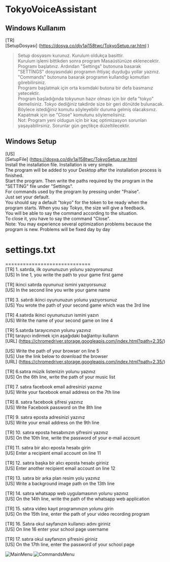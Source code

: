 # TokyoVoiceAssistant

## Windows Kullanım
[TR] <br/>
[SetupDosyası] (https://dosya.co/djv1aj158twc/TokyoSetup.rar.html
)<br/>
>Setup dosyasını kurunuz. Kurulum oldukça basittir.<br/>
Kurulum işlemi bittikden sonra program Masaüstünüze eklenecektir.<br/>
Programı başlatınız. Ardından "Settings" butonuna basarak "SETTİNGS" dosyasındaki programın ihtiyaç duyduğu yollar yazınız.<br/>
"Commands" butonuna basarak programın kullandıgı komutları görebilirsiniz.<br/>
Programı başlatmak için orta kısımdaki butona bir defa basmanız yetecektir.<br/>
Program başladığında tokyunun hazır olması için bir defa "tokyo" demelisiniz. Tokyo dediğiniz takdirde size bir geri dönütde bulunacak.<br/>
Böylece istediğiniz komutu söyleyebilir duruma gelmiş olacaksınız.<br/>
Kapatmak için ise "Close" komutunu söylemelisiniz.<br/>
Not: Program yeni oldugun için bir kaç optimizasyon sorunları yaşayabilirsiniz. Sorunlar gün geçtikçe düzeltilecektir.<br/>


## Windows Setup
[US]<br/>
[SetupFile] (https://dosya.co/djv1aj158twc/TokyoSetup.rar.html<br/>
Install the installation file. Installation is very simple. <br/>
The program will be added to your Desktop after the installation process is finished. <br/>
Start the program. Then write the paths required by the program in the "SETTING" file under "Settings". <br/>
For commands used by the program by pressing under "Praise". <br/>
Just set your default. <br/>
You should say a default "tokyo" for the token to be ready when the program starts. When you say Tokyo, the size will give a feedback. <br/>
You will be able to say the command according to the situation. <br/>
To close it, you have to say the command "Close". <br/>
Note: You may experience several optimization problems because the program is new. Problems will be fixed day by day




# settings.txt<br/>
=============================<br/>
[TR] 1. satırda, ilk oyununuzun yolunu yazıyorsunuz<br/>
[US] In line 1, you write the path to your game first game<br/>

[TR] ikinci satırda oyununuz ismini yazıyorsunuz<br/>
[US] In the second line you write your game name<br/>

[TR] 3. satırdı ikinci oyununuzun yolunu yazıyorsunuz<br/>
[US] You wrote the path of your second game which was the 3rd line<br/>

[TR] 4.satırda ikinci oyununuzun ismini yazın<br/>
[US] Write the name of your second game on line 4<br/>

[TR] 5.satırda tarayıcınızın yolunu yazınız<br/>
[TR] tarayıcı indirmek için aşağıdaki bağlantıyı kullanın<br/>
[URL] (https://chromedriver.storage.googleapis.com/index.html?path=2.35/)<br/>

[US] Write the path of your browser on line 5<br/>
[US] Use the link below to download the browser<br/>
[URL] (https://chromedriver.storage.googleapis.com/index.html?path=2.35/)<br/>

[TR] 6.satıra müzik listenizin yolunu yazınız<br/>
[US] On the 6th line, write the path of your music list<br/>

[TR] 7. satıra facebook email adresinizi yazınız<br/>
[US] Write your facebook email address on the 7th line<br/>

[TR] 8. satıra facebook şifresi yazınız<br/>
[US] Write Facebook password on the 8th line<br/>

[TR] 9. satıra eposta adresinizi yazınız<br/>
[US] Write your email address on the 9th line<br/>

[TR] 10. satıra eposta hesabınızın şifresini yazınız<br/>
[US] On the 10th line, write the password of your e-mail account<br/>

[TR] 11. satıra bir alıcı eposta hesabı girin<br/>
[US] Enter a recipient email account on line 11<br/>

[TR] 12. satıra başka bir alıcı eposta hesabı giriniz<br/>
[US] Enter another recipient email account on line 12<br/>

[TR] 13. satıra bir arka plan resim yolu yazınız<br/>
[US] Write a background image path on the 13th line<br/>

[TR] 14. satıra whatsapp web uygulamasının yolunu yazınız<br/>
[US] On the 14th line, write the path of the whatsapp web application<br/>

[TR] 15. satıra video kayıt programınızın yolunu girin<br/>
[US] On the 15th line, enter the path of your video recording program<br/>

[TR] 16. Satıra okul sayfanızın kullanıcı adını giriniz<br/>
[US] On line 16 enter your school page username<br/>

[TR] 17. satıra okul sayfanızın şifresini giriniz<br/>
[US] On the 17th line, enter the password of your school page<br/>

![MainMenu](https://github.com/TAYYONbinAHRAS/TokyoVoiceAssistant/blob/master/SetupUrl/MainMenu.png)
![CommandsMenu](https://github.com/TAYYONbinAHRAS/TokyoVoiceAssistant/blob/master/SetupUrl/CommandMenu.png)
